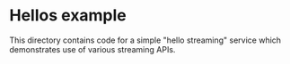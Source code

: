 # Hellos example

This directory contains code for a simple "hello streaming" service which
demonstrates use of various streaming APIs.
